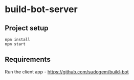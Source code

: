 # build-bot-server

## Project setup
```
npm install
npm start
```

## Requirements
Run the client app - https://github.com/sudogem/build-bot
